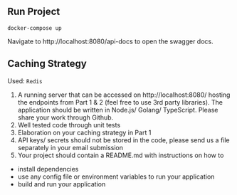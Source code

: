 
## Run Project

```
docker-compose up
```

Navigate to http://localhost:8080/api-docs to open the swagger docs.

## Caching Strategy

Used: `Redis`


1. A running server that can be accessed on http://localhost:8080/ hosting the endpoints
from Part 1 & 2 (feel free to use 3rd party libraries). The application should be written in
Node.js/ Golang/ TypeScript. Please share your work through Github.
2. Well tested code through unit tests
3. Elaboration on your caching strategy in Part 1
4. API keys/ secrets should not be stored in the code, please send us a file separately in your
email submission
5. Your project should contain a README.md with instructions on how to
- install dependencies
- use any config file or environment variables to run your application
- build and run your application

